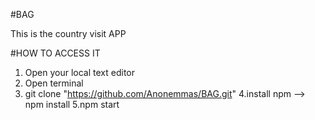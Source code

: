 #BAG

This is the country visit APP

#HOW TO ACCESS IT

1. Open your local text editor
2. Open terminal
3. git clone "https://github.com/Anonemmas/BAG.git"
4.install npm --> npm install
5.npm start
